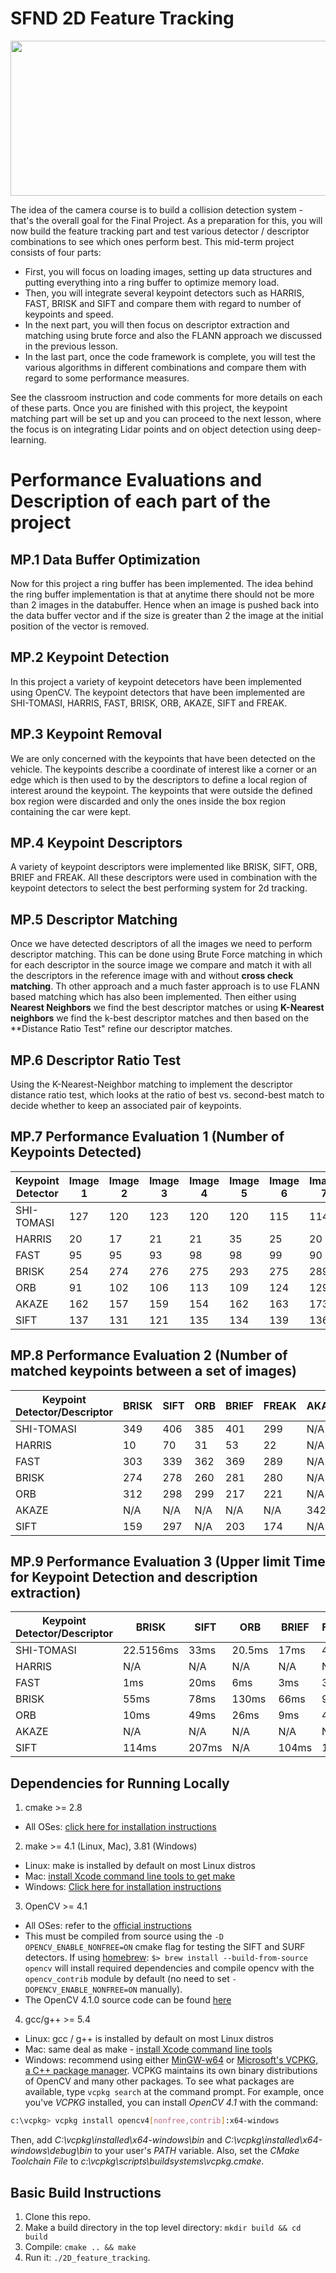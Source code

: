 # SFND 2D Feature Tracking

<img src="images/keypoints.png" width="820" height="248" />

The idea of the camera course is to build a collision detection system - that's the overall goal for the Final Project. As a preparation for this, you will now build the feature tracking part and test various detector / descriptor combinations to see which ones perform best. This mid-term project consists of four parts:

* First, you will focus on loading images, setting up data structures and putting everything into a ring buffer to optimize memory load. 
* Then, you will integrate several keypoint detectors such as HARRIS, FAST, BRISK and SIFT and compare them with regard to number of keypoints and speed. 
* In the next part, you will then focus on descriptor extraction and matching using brute force and also the FLANN approach we discussed in the previous lesson. 
* In the last part, once the code framework is complete, you will test the various algorithms in different combinations and compare them with regard to some performance measures. 

See the classroom instruction and code comments for more details on each of these parts. Once you are finished with this project, the keypoint matching part will be set up and you can proceed to the next lesson, where the focus is on integrating Lidar points and on object detection using deep-learning. 

# Performance Evaluations and Description of each part of the project 

## MP.1 Data Buffer Optimization
Now for this project a ring buffer has been implemented. The idea behind the ring buffer implementation is that at anytime there should not be more than 2 images in the databuffer. Hence when an image is pushed back into the data buffer vector and if the size is greater than 2 the image at the initial position of the vector is removed.

## MP.2 Keypoint Detection
In this project a variety of keypoint detecetors have been implemented using OpenCV. The keypoint detectors that have been implemented are SHI-TOMASI, HARRIS, FAST, BRISK, ORB, AKAZE, SIFT and FREAK.

## MP.3 Keypoint Removal
We are only concerned with the keypoints that have been detected on the vehicle. The keypoints describe a coordinate of interest like a corner or an edge which is then used to by the descriptors to define a local region of interest around the keypoint. The keypoints that were outside the defined box region were discarded and only the ones inside the box region containing the car were kept.

## MP.4 Keypoint Descriptors
A variety of keypoint descriptors were implemented like BRISK, SIFT, ORB, BRIEF and FREAK. All these descriptors were used in combination with the keypoint detectors to select the best performing system for 2d tracking.

## MP.5 Descriptor Matching
Once we have detected descriptors of all the images we need to perform descriptor matching. This can be done using Brute Force matching in which for each descriptor in the source image we compare and match it with all the descriptors in the reference image with and without **cross check matching**. Th other approach and a much faster approach is to use FLANN based matching which has also been implemented. Then either using **Nearest Neighbors** we find the best descriptor matches or using **K-Nearest neighbors** we find the k-best descriptor matches and then based on the **Distance Ratio Test" refine our descriptor matches.

## MP.6 Descriptor Ratio Test
Using the K-Nearest-Neighbor matching to implement the descriptor distance ratio test, which looks at the ratio of best vs. second-best match to decide whether to keep an associated pair of keypoints.

## MP.7 Performance Evaluation 1 (Number of Keypoints Detected)

| Keypoint Detector | Image 1 | Image 2 | Image 3 | Image 4 | Image 5 | Image 6 | Image 7 | Image 8 | Image 9 | Image 10 | Neighborhood size |
| ---- | ---- | ---- | ---- | ---- | ---- | ---- | ---- | ---- | ---- | ---- | ---- |
| SHI-TOMASI | 127 | 120 | 123 | 120 | 120 | 115 | 114 | 125 | 112 | 113 | 128x50 | 
| HARRIS | 20 | 17 | 21 | 21 | 35 | 25 | 20 | N/A | N/A | N/A | 128x35 |
| FAST | 95 | 95 | 93 | 98 | 98 | 99 | 90 | 92 | 101 | 95 | 128x50 |
| BRISK | 254 | 274 | 276 | 275 | 293 | 275 | 289 | 268 | 260 | 250 | 128x50 |
| ORB | 91 | 102 | 106 | 113 | 109 | 124 | 129 | 127 | 124 | 125 | 128x50 |
| AKAZE | 162 | 157 | 159 | 154 | 162 | 163 | 173 | 175 | 175 | 175 | 128x50 |
| SIFT | 137 | 131 | 121 | 135 | 134 | 139 | 136 | 147 | 156 | 135 | 128x51 |

## MP.8 Performance Evaluation 2 (Number of matched keypoints between a set of images)

| Keypoint Detector/Descriptor | BRISK | SIFT | ORB | BRIEF | FREAK | AKAZE |
| ---- | ---- | ---- | ---- | ---- | ---- | ---- | 
| SHI-TOMASI | 349 | 406 | 385 | 401 | 299 | N/A |
| HARRIS | 10 | 70 | 31 | 53 | 22 | N/A |
| FAST | 303 | 339 | 362 | 369 | 289 | N/A |
| BRISK | 274 | 278 | 260 | 281 | 280 | N/A |
| ORB | 312 | 298 | 299 | 217 | 221 | N/A |
| AKAZE | N/A | N/A | N/A | N/A | N/A | 342 |
| SIFT | 159 | 297 | N/A | 203 | 174 | N/A |

## MP.9 Performance Evaluation 3 (Upper limit Time for Keypoint Detection and description extraction)

| Keypoint Detector/Descriptor | BRISK | SIFT | ORB | BRIEF | FREAK | AKAZE |
| ---- | ---- | ---- | ---- | ---- | ---- | ---- | 
| SHI-TOMASI | 22.5156ms | 33ms | 20.5ms | 17ms | 46ms | N/A |
| HARRIS | N/A | N/A | N/A | N/A | N/A | N/A |
| FAST | 1ms | 20ms  | 6ms | 3ms | 36ms | N/A |
| BRISK | 55ms | 78ms | 130ms | 66ms | 92ms | N/A |
| ORB | 10ms | 49ms | 26ms | 9ms | 49ms | N/A |
| AKAZE | N/A | N/A | N/A | N/A | N/A | 212ms |
| SIFT | 114ms | 207ms | N/A | 104ms | 162ms | N/A |


## Dependencies for Running Locally
1. cmake >= 2.8
 * All OSes: [click here for installation instructions](https://cmake.org/install/)

2. make >= 4.1 (Linux, Mac), 3.81 (Windows)
 * Linux: make is installed by default on most Linux distros
 * Mac: [install Xcode command line tools to get make](https://developer.apple.com/xcode/features/)
 * Windows: [Click here for installation instructions](http://gnuwin32.sourceforge.net/packages/make.htm)

3. OpenCV >= 4.1
 * All OSes: refer to the [official instructions](https://docs.opencv.org/master/df/d65/tutorial_table_of_content_introduction.html)
 * This must be compiled from source using the `-D OPENCV_ENABLE_NONFREE=ON` cmake flag for testing the SIFT and SURF detectors. If using [homebrew](https://brew.sh/): `$> brew install --build-from-source opencv` will install required dependencies and compile opencv with the `opencv_contrib` module by default (no need to set `-DOPENCV_ENABLE_NONFREE=ON` manually). 
 * The OpenCV 4.1.0 source code can be found [here](https://github.com/opencv/opencv/tree/4.1.0)

4. gcc/g++ >= 5.4
  * Linux: gcc / g++ is installed by default on most Linux distros
  * Mac: same deal as make - [install Xcode command line tools](https://developer.apple.com/xcode/features/)
  * Windows: recommend using either [MinGW-w64](http://mingw-w64.org/doku.php/start) or [Microsoft's VCPKG, a C++ package manager](https://docs.microsoft.com/en-us/cpp/build/install-vcpkg?view=msvc-160&tabs=windows). VCPKG maintains its own binary distributions of OpenCV and many other packages. To see what packages are available, type `vcpkg search` at the command prompt. For example, once you've _VCPKG_ installed, you can install _OpenCV 4.1_ with the command:
```bash
c:\vcpkg> vcpkg install opencv4[nonfree,contrib]:x64-windows
```
Then, add *C:\vcpkg\installed\x64-windows\bin* and *C:\vcpkg\installed\x64-windows\debug\bin* to your user's _PATH_ variable. Also, set the _CMake Toolchain File_ to *c:\vcpkg\scripts\buildsystems\vcpkg.cmake*.


## Basic Build Instructions

1. Clone this repo.
2. Make a build directory in the top level directory: `mkdir build && cd build`
3. Compile: `cmake .. && make`
4. Run it: `./2D_feature_tracking`.
